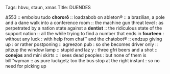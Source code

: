 Tags: hbvu, staun, xmas
Title: DUENDES
  
∆553 :: embolou tudo **chororô** :: loadzabob on ableton® :: a brazilian, a pole and a dane walk into a conference room :: the machine gun threat level : as perpetrated by a nation state against a **dentist** :: the ridiculous state of the support nation :: all the while trying to find a number that ends in **fourteen** : without any luck : with help from chat™ and the chatobot® :: endzup giving up : or rather postponing :: agreezon pub : so she becomes driver only :: pitzup the window lamp :: stupid and laz y : three gfri beers and a shot :: **conejos** and mini skirts :: i sees dead peoples : but none of them is bill™wyman :: as pure luckgetz too the bus stop at the right instant : so no need for picking up  
<!--stackedit_data:
eyJoaXN0b3J5IjpbLTY1NjU3NTU5OV19
-->